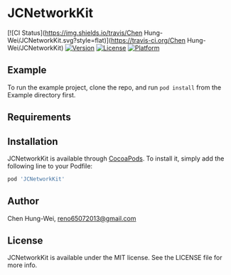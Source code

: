 # JCNetworkKit

[![CI Status](https://img.shields.io/travis/Chen Hung-Wei/JCNetworkKit.svg?style=flat)](https://travis-ci.org/Chen Hung-Wei/JCNetworkKit)
[![Version](https://img.shields.io/cocoapods/v/JCNetworkKit.svg?style=flat)](https://cocoapods.org/pods/JCNetworkKit)
[![License](https://img.shields.io/cocoapods/l/JCNetworkKit.svg?style=flat)](https://cocoapods.org/pods/JCNetworkKit)
[![Platform](https://img.shields.io/cocoapods/p/JCNetworkKit.svg?style=flat)](https://cocoapods.org/pods/JCNetworkKit)

## Example

To run the example project, clone the repo, and run `pod install` from the Example directory first.

## Requirements

## Installation

JCNetworkKit is available through [CocoaPods](https://cocoapods.org). To install
it, simply add the following line to your Podfile:

```ruby
pod 'JCNetworkKit'
```

## Author

Chen Hung-Wei, reno65072013@gmail.com

## License

JCNetworkKit is available under the MIT license. See the LICENSE file for more info.
